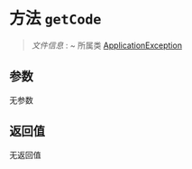# 方法 `getCode`

> *文件信息* : ~
> 所属类 [ApplicationException](../ApplicationException.md)




## 参数


无参数


## 返回值

无返回值

